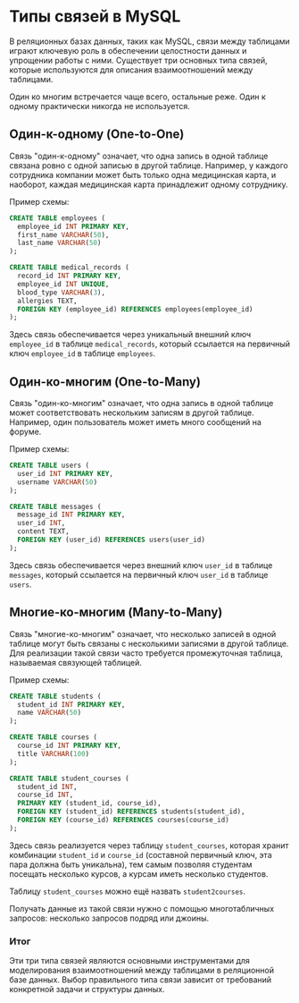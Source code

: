 # Типы связей в MySQL
В реляционных базах данных, таких как MySQL, связи между таблицами играют ключевую роль в обеспечении целостности данных и упрощении работы с ними. Существует три основных типа связей, которые используются для описания взаимоотношений между таблицами.

Один ко многим встречается чаще всего, остальные реже. Один к одному практически никогда не используется.

## Один-к-одному (One-to-One)
Связь "один-к-одному" означает, что одна запись в одной таблице связана ровно с одной записью в другой таблице. Например, у каждого сотрудника компании может быть только одна медицинская карта, и наоборот, каждая медицинская карта принадлежит одному сотруднику.

Пример схемы:

```sql
CREATE TABLE employees (
  employee_id INT PRIMARY KEY,
  first_name VARCHAR(50),
  last_name VARCHAR(50)
);

CREATE TABLE medical_records (
  record_id INT PRIMARY KEY,
  employee_id INT UNIQUE,
  blood_type VARCHAR(3),
  allergies TEXT,
  FOREIGN KEY (employee_id) REFERENCES employees(employee_id)
);
```

Здесь связь обеспечивается через уникальный внешний ключ `employee_id` в таблице `medical_records`, который ссылается на первичный ключ `employee_id` в таблице `employees`.

## Один-ко-многим (One-to-Many)
Связь "один-ко-многим" означает, что одна запись в одной таблице может соответствовать нескольким записям в другой таблице. Например, один пользователь может иметь много сообщений на форуме.

Пример схемы:

```sql
CREATE TABLE users (
  user_id INT PRIMARY KEY,
  username VARCHAR(50)
);

CREATE TABLE messages (
  message_id INT PRIMARY KEY,
  user_id INT,
  content TEXT,
  FOREIGN KEY (user_id) REFERENCES users(user_id)
);
```

Здесь связь обеспечивается через внешний ключ `user_id` в таблице `messages`, который ссылается на первичный ключ `user_id` в таблице `users`.

## Многие-ко-многим (Many-to-Many)
Связь "многие-ко-многим" означает, что несколько записей в одной таблице могут быть связаны с несколькими записями в другой таблице. Для реализации такой связи часто требуется промежуточная таблица, называемая связующей таблицей.

Пример схемы:

```sql
CREATE TABLE students (
  student_id INT PRIMARY KEY,
  name VARCHAR(50)
);

CREATE TABLE courses (
  course_id INT PRIMARY KEY,
  title VARCHAR(100)
);

CREATE TABLE student_courses (
  student_id INT,
  course_id INT,
  PRIMARY KEY (student_id, course_id),
  FOREIGN KEY (student_id) REFERENCES students(student_id),
  FOREIGN KEY (course_id) REFERENCES courses(course_id)
);
```

Здесь связь реализуется через таблицу `student_courses`, которая хранит комбинации `student_id` и `course_id` (составной первичный ключ, эта пара должна быть уникальна), тем самым позволяя студентам посещать несколько курсов, а курсам иметь несколько студентов.

Таблицу `student_courses` можно ещё назвать `student2courses`.

Получать данные из такой связи нужно с помощью многотабличных запросов: несколько запросов подряд или джоины.

### Итог
Эти три типа связей являются основными инструментами для моделирования взаимоотношений между таблицами в реляционной базе данных. Выбор правильного типа связи зависит от требований конкретной задачи и структуры данных.
